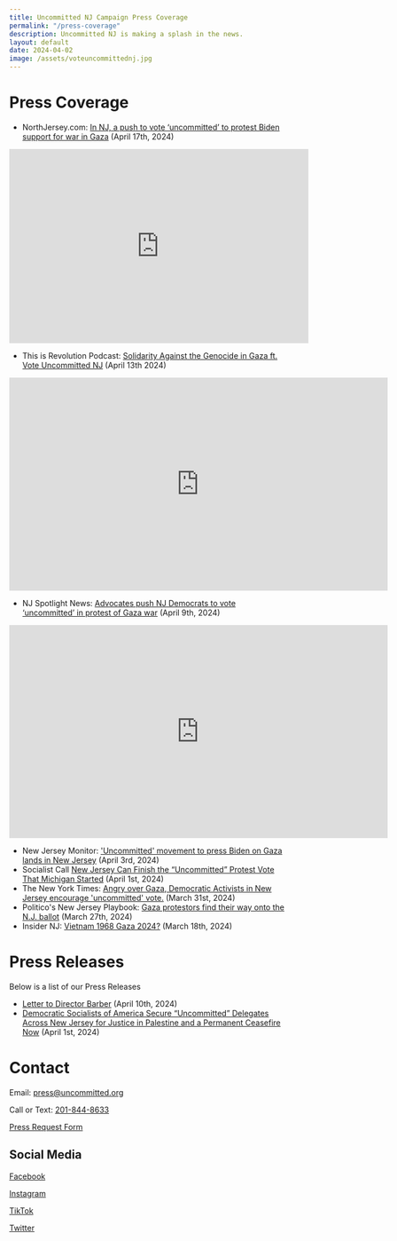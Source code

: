 ```yaml
---
title: Uncommitted NJ Campaign Press Coverage 
permalink: "/press-coverage"
description: Uncommitted NJ is making a splash in the news. 
layout: default
date: 2024-04-02
image: /assets/voteuncommittednj.jpg
---
```

Press Coverage
===
- NorthJersey.com: [In NJ, a push to vote ‘uncommitted’ to protest Biden support
  for war in
Gaza](https://www.northjersey.com/story/news/politics/elections/2024/04/17/what-is-uncommitted-vote-nj-protest-biden-gaza-primary/73295585007/)
(April 17th, 2024)

<iframe title="NORTHJERSEY-Embed Player" width="540" height="350" frameborder="0" scrolling="no" allowfullscreen="true" marginheight="0" marginwidth="0" src="https://uw-media.northjersey.com/embed/video/73346481007?placement=snow-embed"></iframe>

- This is Revolution Podcast: [Solidarity Against the Genocide in Gaza ft. Vote
  Uncommitted NJ](https://www.youtube.com/watch?v=yO-ByrPpWQs) (April 13th 2024)

<iframe width="683" height="384" src="https://www.youtube.com/embed/yO-ByrPpWQs" title="Solidarity Against the Genocide in Gaza ft. Vote Uncommitted NJ" frameborder="0" allow="accelerometer; autoplay; clipboard-write; encrypted-media; gyroscope; picture-in-picture; web-share" referrerpolicy="strict-origin-when-cross-origin" allowfullscreen></iframe>

- NJ Spotlight News: [Advocates push NJ Democrats to vote ‘uncommitted’ in
  protest of Gaza
war](https://www.njspotlightnews.org/video/advocates-push-nj-democrats-to-vote-uncommitted-in-protest-of-gaza-war/)
(April 9th, 2024)

<iframe width="683" height="384" src="https://www.youtube.com/embed/ccMUo_cKt8w" title="Pushing NJ Dems to vote ‘uncommitted’ in protest of Gaza war" frameborder="0" allow="accelerometer; autoplay; clipboard-write; encrypted-media; gyroscope; picture-in-picture; web-share" referrerpolicy="strict-origin-when-cross-origin" allowfullscreen></iframe>

- New Jersey Monitor:
['Uncommitted' movement to press Biden on Gaza lands in New
Jersey](https://newjerseymonitor.com/2024/04/03/uncommitted-movement-to-press-biden-on-gaza-lands-in-new-jersey/)
(April 3rd, 2024)
- Socialist Call [New Jersey Can Finish the “Uncommitted” Protest Vote That
  Michigan
Started](https://socialistcall.com/2024/04/01/new-jersey-uncommitted-campaign-dsa-biden/)
(April 1st, 2024)
- The New York Times: [Angry over Gaza, Democratic Activists in New Jersey
encourage 'uncommitted'
vote.](https://www.nytimes.com/live/2024/03/31/us/trump-biden-election#uncommitted-biden-gaza)
(March 31st, 2024)
- Politico's New Jersey Playbook: [Gaza protestors find their way onto the N.J.
ballot](https://www.politico.com/newsletters/new-jersey-playbook/2024/03/27/gaza-protesters-find-their-way-onto-the-n-j-ballot-00149251)
(March 27th, 2024)
- Insider NJ: [Vietnam 1968 Gaza
  2024?](https://www.insidernj.com/vietnam-1968-gaza-2024/) (March 18th, 2024)

Press Releases
===
Below is a list of our Press Releases

- [Letter to Director Barber](../letter-to-director-barber) (April 10th, 2024)
- [Democratic Socialists of America Secure “Uncommitted” Delegates Across New
Jersey for Justice in Palestine and a Permanent Ceasefire
Now](https://uncommittednj.org/campaign-launch-press-release) (April 1st, 2024)

Contact
===
Email: [press@uncommitted.org](mailto:press@uncommitted.org)

Call or Text: [201-844-8633](tel:+12018448633)

[Press Request Form](https://airtable.com/appQ99lbfMvsb6Gab/shrZ1QwuHocFobmUm)

## Social Media
[Facebook](https://www.facebook.com/profile.php?id=61557751538139&mibextid=PlNXYD)

[Instagram](https://www.instagram.com/uncommittednj)

[TikTok](https://www.tiktok.com/@uncommittednj)

[Twitter](https://twitter.com/uncommittednj)
